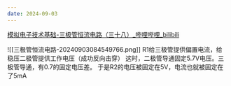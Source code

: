 ```yaml
---
date: 2024-09-03
---
```

[模拟电子技术基础-三极管恒流电路（三十八）\_哔哩哔哩\_bilibili](https://www.bilibili.com/video/BV19Z421N7ko?vd_source=011aea90fbc27416d9453746e8db9ac6)

![[三极管恒流电路-20240903084549766.png]]
R1给三极管提供偏置电流，给稳压二极管提供工作电压（成功反向击穿）
这时，二极管导通固定5.7V电压。三极管导通，有0.7的固定电压差。
于是R2的电压被固定在5V，电流也就被固定在了5mA
